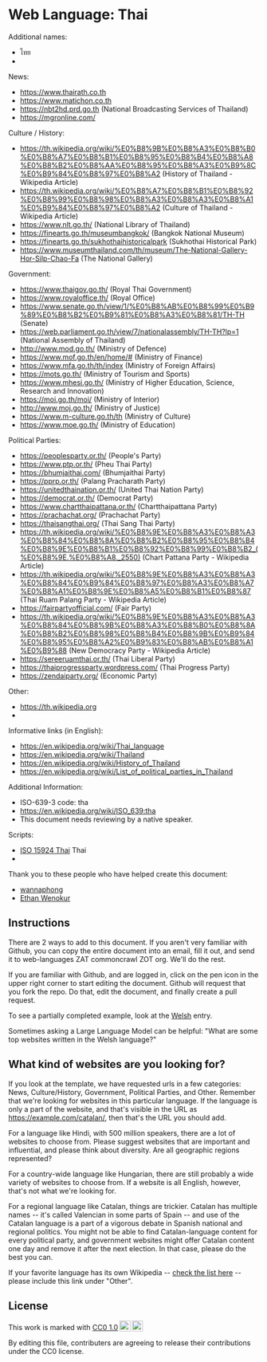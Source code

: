 # Web Language: Thai

Additional names:
- ไทย
- 

News:
- https://www.thairath.co.th
- https://www.matichon.co.th
- https://nbt2hd.prd.go.th (National Broadcasting Services of Thailand)
- https://mgronline.com/

Culture / History:
- https://th.wikipedia.org/wiki/%E0%B8%9B%E0%B8%A3%E0%B8%B0%E0%B8%A7%E0%B8%B1%E0%B8%95%E0%B8%B4%E0%B8%A8%E0%B8%B2%E0%B8%AA%E0%B8%95%E0%B8%A3%E0%B9%8C%E0%B9%84%E0%B8%97%E0%B8%A2 (History of Thailand - Wikipedia Article)
- https://th.wikipedia.org/wiki/%E0%B8%A7%E0%B8%B1%E0%B8%92%E0%B8%99%E0%B8%98%E0%B8%A3%E0%B8%A3%E0%B8%A1%E0%B9%84%E0%B8%97%E0%B8%A2 (Culture of Thailand - Wikipedia Article)
- https://www.nlt.go.th/ (National Library of Thailand)
- https://finearts.go.th/museumbangkok/ (Bangkok National Museum)
- https://finearts.go.th/sukhothaihistoricalpark (Sukhothai Historical Park)
- https://www.museumthailand.com/th/museum/The-National-Gallery-Hor-Silp-Chao-Fa (The National Gallery)

Government:
- https://www.thaigov.go.th/ (Royal Thai Government)
- https://www.royaloffice.th/ (Royal Office)
- https://www.senate.go.th/view/1/%E0%B8%AB%E0%B8%99%E0%B9%89%E0%B8%B2%E0%B9%81%E0%B8%A3%E0%B8%81/TH-TH (Senate)
- https://web.parliament.go.th/view/7/nationalassembly/TH-TH?lp=1 (National Assembly of Thailand)
- http://www.mod.go.th/ (Ministry of Defence)
- https://www.mof.go.th/en/home/# (Ministry of Finance)
- https://www.mfa.go.th/th/index (Ministry of Foreign Affairs)
- https://mots.go.th/ (Ministry of Tourism and Sports)
- https://www.mhesi.go.th/ (Ministry of Higher Education, Science, Research and Innovation)
- https://moi.go.th/moi/ (Ministry of Interior)
- http://www.moj.go.th/ (Ministry of Justice)
- https://www.m-culture.go.th/th (Ministry of Culture)
- https://www.moe.go.th/ (Ministry of Education)

Political Parties:
- https://peoplesparty.or.th/ (People's Party)
- https://www.ptp.or.th/ (Pheu Thai Party)
- https://bhumjaithai.com/ (Bhumjaithai Party)
- https://pprp.or.th/ (Palang Pracharath Party)
- https://unitedthaination.or.th/ (United Thai Nation Party)
- https://democrat.or.th/ (Democrat Party)
- https://www.chartthaipattana.or.th/ (Chartthaipattana Party)
- https://prachachat.org/ (Prachachat Party)
- https://thaisangthai.org/ (Thai Sang Thai Party)
- https://th.wikipedia.org/wiki/%E0%B8%9E%E0%B8%A3%E0%B8%A3%E0%B8%84%E0%B8%8A%E0%B8%B2%E0%B8%95%E0%B8%B4%E0%B8%9E%E0%B8%B1%E0%B8%92%E0%B8%99%E0%B8%B2_(%E0%B8%9E.%E0%B8%A8._2550) (Chart Pattana Party - Wikipedia Article)
- https://th.wikipedia.org/wiki/%E0%B8%9E%E0%B8%A3%E0%B8%A3%E0%B8%84%E0%B9%84%E0%B8%97%E0%B8%A3%E0%B8%A7%E0%B8%A1%E0%B8%9E%E0%B8%A5%E0%B8%B1%E0%B8%87 (Thai Ruam Palang Party - Wikipedia Article)
- https://fairpartyofficial.com/ (Fair Party)
- https://th.wikipedia.org/wiki/%E0%B8%9E%E0%B8%A3%E0%B8%A3%E0%B8%84%E0%B8%9B%E0%B8%A3%E0%B8%B0%E0%B8%8A%E0%B8%B2%E0%B8%98%E0%B8%B4%E0%B8%9B%E0%B9%84%E0%B8%95%E0%B8%A2%E0%B9%83%E0%B8%AB%E0%B8%A1%E0%B9%88 (New Democracy Party - Wikipedia Article)
- https://sereeruamthai.or.th/ (Thai Liberal Party)
- https://thaiprogressparty.wordpress.com/ (Thai Progress Party)
- https://zendaiparty.org/ (Economic Party)

Other:
- https://th.wikipedia.org
- 

Informative links (in English):
- https://en.wikipedia.org/wiki/Thai_language
- https://en.wikipedia.org/wiki/Thailand
- https://en.wikipedia.org/wiki/History_of_Thailand
- https://en.wikipedia.org/wiki/List_of_political_parties_in_Thailand

Additional Information:
- ISO-639-3 code: tha
- https://en.wikipedia.org/wiki/ISO_639:tha
- This document needs reviewing by a native speaker.


Scripts:
- <a href="https://en.wikipedia.org/wiki/ISO_15924">ISO 15924 Thai</a> Thai
- 

Thank you to these people who have helped create this document:
- [wannaphong](https://github.com/wannaphong/)
- [Ethan Wenokur](https://github.com/e-Winnie)

## Instructions

There are 2 ways to add to this document. If you aren't very familiar
with Github, you can copy the entire document into an email, fill it
out, and send it to web-languages ZAT commoncrawl ZOT org. We'll do the rest.

If you are familiar with Github, and are logged in, click on the pen
icon in the upper right corner to start editing the document.
Github will request that you fork the repo. Do that, edit the
document, and finally create a pull request.

To see a partially completed example, look at the
[Welsh](../living/welsh.md) entry.

Sometimes asking a Large Language Model can be helpful: "What are some
top websites written in the Welsh language?"

## What kind of websites are you looking for?

If you look at the template, we have requested urls in a few
categories: News, Culture/History, Government, Political Parties, and
Other. Remember that we're looking for websites in this particular
language. If the language is only a part of the website, and that's
visible in the URL as https://example.com/catalan/, then that's the
URL you should add.

For a language like Hindi, with 500 million speakers, there are a lot
of websites to choose from. Please suggest websites that are important
and influential, and please think about diversity. Are all geographic
regions represented?

For a country-wide language like Hungarian, there are still probably a
wide variety of websites to choose from. If a website is all English,
however, that's not what we're looking for.

For a regional language like Catalan, things are trickier. Catalan has
multiple names -- it's called Valencian in some parts of Spain -- and
use of the Catalan language is a part of a vigorous debate in Spanish
national and regional politics. You might not be able to find
Catalan-language content for every political party, and government
websites might offer Catalan content one day and remove it after
the next election. In that case, please do the best you can.

If your favorite language has its own Wikipedia -- [check the list here](https://en.wikipedia.org/wiki/List_of_Wikipedias) --
please include this link under "Other".

## License

<p xmlns:cc="http://creativecommons.org/ns#" >This work is marked with <a href="https://creativecommons.org/publicdomain/zero/1.0/?ref=chooser-v1" target="_blank" rel="license noopener noreferrer" style="display:inline-block;">CC0 1.0<img style="height:22px!important;margin-left:3px;vertical-align:text-bottom;" src="https://mirrors.creativecommons.org/presskit/icons/cc.svg?ref=chooser-v1" alt=""><img style="height:22px!important;margin-left:3px;vertical-align:text-bottom;" src="https://mirrors.creativecommons.org/presskit/icons/zero.svg?ref=chooser-v1" alt=""></a></p>

By editing this file, contributers are agreeing to release their contributions under the CC0 license.
